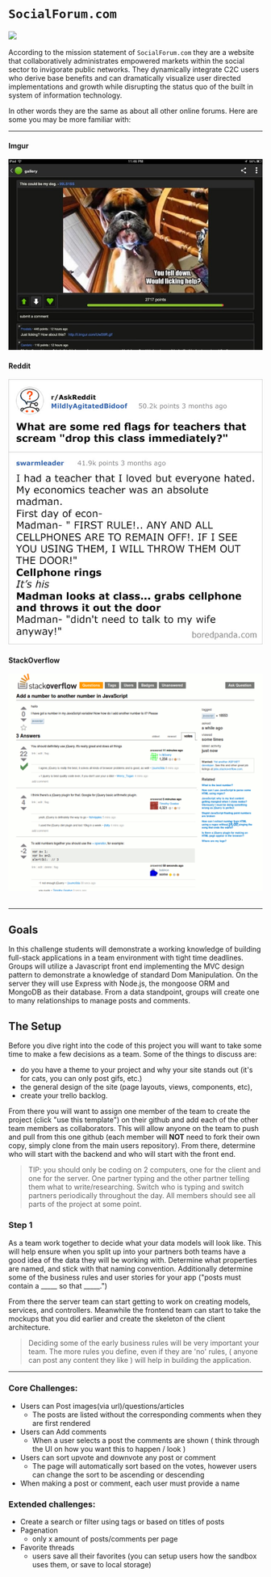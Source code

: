 # `SocialForum.com`
<img class="img-responsive" src="https://images.unsplash.com/photo-1563986768494-4dee2763ff3f?ixlib=rb-1.2.1&ixid=eyJhcHBfaWQiOjEyMDd9&auto=format&fit=crop&w=1350&q=80">

According to the mission statement of `SocialForum.com` they are a website that collaboratively administrates empowered markets within the social sector to invigorate public networks. They dynamically integrate C2C users who derive base benefits and can dramatically visualize user directed implementations and growth while disrupting the status quo of the built in system of information technology.

In other words they are the same as about all other online forums. Here are some you may be more familiar with: 

<hr>


#### Imgur
![](Imgur.jpg)

#### Reddit
![](reddit.jpg)

#### StackOverflow
![](stackoverflow.gif)
<br>
<br>
<hr>

## Goals

In this challenge students will demonstrate a working knowledge of building full-stack applications in a team environment with tight time deadlines. Groups will utilize a Javascript front end implementing the MVC design pattern to demonstrate a knowledge of standard Dom Manipulation. On the server they will use Express with Node.js, the mongoose ORM and MongoDB as their database. From a data standpoint, groups will create one to many relationships to manage posts and comments.

## The Setup

Before you dive right into the code of this project you will want to take some time to make a few decisions as a team. Some of the things to discuss are: 
-   do you have a theme to your project and why your site stands out (it's for cats, you can only post gifs, etc.)
-   the general design of the site (page layouts, views, components, etc), 
-   create your trello backlog.

From there you will want to assign one member of the team to create the project (click "use this template") on their github and add each of the other team members as collaborators. This will allow anyone on the team to push and pull from this one github (each member will **NOT** need to fork their own copy, simply clone from the main users repository). From there, determine who will start with the backend and who will start with the front end.

> TIP: you should only be coding on 2 computers, one for the client and one for the server. One partner typing and the other partner telling them what to write/researching. Switch who is typing and switch partners periodically throughout the day. All members should see all parts of the project at some point.

### Step 1

As a team work together to decide what your data models will look like. This will help ensure when you split up into your partners both teams have a good idea of the data they will be working with. Determine what properties are named, and stick with that naming convention. Additionally determine some of the business rules and user stories for your app ("posts must contain a _____ so that _____.")

From there the server team can start getting to work on creating models, services, and controllers. Meanwhile the frontend team can start to take the mockups that you did earlier and create the skeleton of the client architecture.

> Deciding some of the early business rules will be very important your team. The more rules you define, even if they are 'no' rules, ( anyone can post any content they like ) will help in building the application.

<hr>

### Core Challenges:

- Users can Post images(via url)/questions/articles
  - The posts are listed without the corresponding comments when they are first rendered
- Users can Add comments
  - When a user selects a post the comments are shown ( think through the UI on how you want this to happen / look )
- Users can sort upvote and downvote any post or comment
    - The page will automatically sort based on the votes, however users can change the sort to be ascending or descending
- When making a post or comment, each user must provide a name

### Extended challenges:
  - Create a search or filter using tags or based on titles of posts
  - Pagenation 
    - only x amount of posts/comments per page
  - Favorite threads
      - users save all their favorites (you can setup users how the sandbox uses them, or save to local storage)